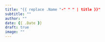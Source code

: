 ```yaml
---
title: "{{ replace .Name "-" " " | title }}"
subtitle: ""
author: ""
date: {{ .Date }}
draft: true
image: ""
---
```


